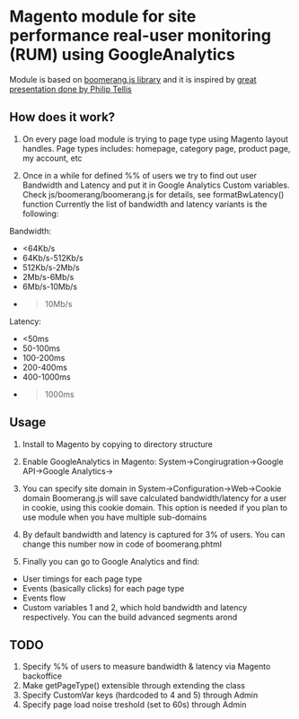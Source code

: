 Magento module for site performance real-user monitoring (RUM) using GoogleAnalytics
==========

Module is based on [boomerang.js library](https://github.com/lognormal/boomerang/) and it is inspired by [great presentation done by Philip Tellis](http://www.slideshare.net/bluesmoon/boomerang-how-fast-do-users-think-your-site-is)

How does it work?
-----------
1. On every page load module is trying to page type using Magento layout handles.
Page types includes: homepage, category page, product page, my account, etc

2. Once in a while for defined %% of users we try to find out user Bandwidth and Latency and put it in Google Analytics Custom variables.
Check js/boomerang/boomerang.js for details, see formatBwLatency() function
Currently the list of bandwidth and latency variants is the following:

Bandwidth:

* <64Kb/s
* 64Kb/s-512Kb/s
* 512Kb/s-2Mb/s
* 2Mb/s-6Mb/s
* 6Mb/s-10Mb/s
* >10Mb/s

Latency:

* <50ms
* 50-100ms
* 100-200ms
* 200-400ms
* 400-1000ms
* >1000ms


Usage
-----------

1. Install to Magento by copying to directory structure
2. Enable GoogleAnalytics in Magento: System->Congirugration->Google API->Google Analytics->
2. You can specify site domain in System->Configuration->Web->Cookie domain 
Boomerang.js will save calculated bandwidth/latency for a user in cookie, using this cookie domain.
This option is needed if you plan to use module when you have multiple sub-domains
3. By default bandwidth and latency is captured for 3% of users. You can change this number now in code of boomerang.phtml

4. Finally you can go to Google Analytics and find:

* User timings for each page type
* Events (basically clicks) for each page type
* Events flow
* Custom variables 1 and 2, which hold bandwidth and latency respectively. You can the build advanced segments arond

TODO
-----------

1. Specify %% of users to measure bandwidth & latency via Magento backoffice
2. Make getPageType() extensible through extending the class
3. Specify CustomVar keys (hardcoded to 4 and 5) through Admin
4. Specify page load noise treshold (set to 60s) through Admin
